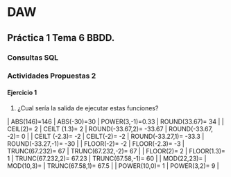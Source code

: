 # DAW

## Práctica 1 Tema 6 BBDD.

### Consultas SQL
### Actividades Propuestas 2
#### Ejercicio 1
1. ¿Cual sería la salida de ejecutar estas funciones?

| ABS(146)=146 | ABS(-30)=30 | POWER(3,-1)=0.33 | ROUND(33.67)= 34 |
| CEIL(2)= 2 | CEILT (1.3)= 2 | ROUND(-33.67,2)= -33.67 | ROUND(-33.67, -2)= 0 |
| CEILT (-2.3)= -2 | CEILT(-2)= -2 | ROUND(-33.27,1)= -33.3 | ROUND(-33.27,-1)= -30 |
| FLOOR(-2)= -2 | FLOOR(-2.3)= -3 | TRUNC(67.232)= 67 | TRUNC(67.232,-2)= 67 |
| FLOOR(2)= 2 | FLOOR(1.3)= 1 | TRUNC(67.232,2)= 67.23 | TRUNC(67.58,-1)= 60 |
| MOD(22,23)= | MOD(10,3)= | TRUNC(67.58,1)= 67.5 |
| POWER(10,0)= 1 | POWER(3,2)= 9   |
